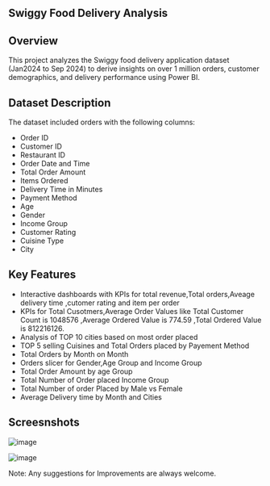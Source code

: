 ## Swiggy Food Delivery Analysis

## Overview
This project analyzes the Swiggy food delivery application dataset (Jan2024 to Sep 2024) to derive insights on over 1 million orders, customer demographics, and delivery performance using Power BI.

## Dataset Description
The dataset included orders with the following columns:
- Order ID
- Customer ID
- Restaurant ID
- Order Date and Time
- Total Order Amount
- Items Ordered
- Delivery Time in Minutes
- Payment Method
- Age
- Gender
- Income Group
- Customer Rating
- Cuisine Type
- City

## Key Features
- Interactive dashboards with KPIs for total revenue,Total orders,Aveage delivery time ,cutomer rating and item per order
- KPIs for Total Cusotmers,Average Order Values like Total Customer Count is 1048576 ,Average Ordered Value is 774.59 ,Total Ordered Value is 812216126.
- Analysis of TOP 10 cities based on most order placed
- TOP 5 selling Cuisines and Total Orders placed by Payement Method
- Total Orders by Month on Month
- Orders slicer for Gender,Age Group and Income Group
- Total Order Amount by age Group
- Total Number of Order placed Income Group
- Total Number of order Placed by Male vs Female
- Average Delivery time by Month and Cities
  

  
## Screesnshots

![image](https://github.com/user-attachments/assets/6f54c07b-4759-4bba-85d2-673a5068fdad)

![image](https://github.com/user-attachments/assets/26381cd5-b817-4828-b917-cbb9080a0c36)



Note: Any suggestions for Improvements are always welcome.

